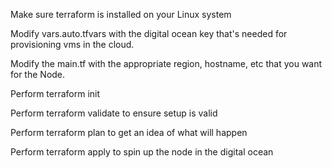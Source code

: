 Make sure terraform is installed on your Linux system

Modify vars.auto.tfvars with the digital ocean key that's needed for provisioning vms in the cloud.

Modify the main.tf with the appropriate region, hostname, etc that you want for the Node.

Perform terraform init

Perform terraform validate to ensure setup is valid

Perform terraform plan to get an idea of what will happen

Perform terraform apply to spin up the node in the digital ocean
